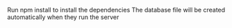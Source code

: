Run npm install to install the dependencies
The database file will be created automatically when they run the server
